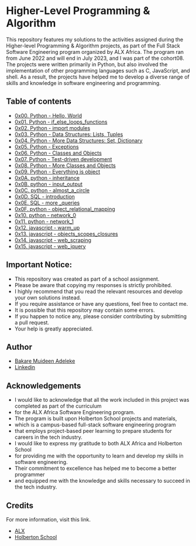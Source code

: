 # Higher-Level Programming & Algorithm

This repository features my solutions to the activities assigned during the Higher-level Programming & Algorithm projects, 
as part of the Full Stack Software Engineering program organized by ALX Africa. The program ran from June 2022 and will end in July 2023,
and I was part of the cohort08. The projects were written primarily in Python, but also involved the implementation of other programming languages such as C, JavaScript, and shell. As a result, the projects have helped me to develop a diverse range of skills and knowledge 
in software engineering and programming.

## Table of contents

* [0x00. Python - Hello, World](https://github.com/adeleke123/alx-higher_level_programming/tree/main/0x00-python-hello_world)
* [0x01. Python - if_else_loops_functions](https://github.com/adeleke123/alx-higher_level_programming/tree/main/0x01-python-if_else_loops_functions)
* [0x02. Python - import modules](https://github.com/adeleke123/alx-higher_level_programming/tree/main/0x02-python-import_modules)
* [0x03. Python - Data Structures: Lists, Tuples](https://github.com/adeleke123/alx-higher_level_programming/tree/main/0x03-python-data_structures)
* [0x04. Python - More Data Structures: Set, Dictionary](https://github.com/adeleke123/alx-higher_level_programming/tree/main/0x04-python-more_data_structures)
* [0x05. Python - Exceptions](https://github.com/adeleke123/alx-higher_level_programming/tree/main/0x05-python-exceptions)
* [0x06. Python - Classes and Objects](https://github.com/adeleke123/alx-higher_level_programming/tree/main/0x06-python-classes)
* [0x07. Python - Test-driven development](https://github.com/adeleke123/alx-higher_level_programming/tree/main/0x07-python-test_driven_development)
* [0x08. Python - More Classes and Objects](https://github.com/adeleke123/alx-higher_level_programming/tree/main/0x08-python-more_classes)
* [0x09. Python - Everything is object](https://github.com/adeleke123/alx-higher_level_programming/tree/main/0x09-python-everything_is_object)
* [0x0A. python - inheritance](https://github.com/adeleke123/alx-higher_level_programming/tree/master/0x0A-python-inheritance)
* [0x0B. python - input_output](https://github.com/adeleke123/alx-higher_level_programming/tree/master/0x0B-python-input_output)
* [0x0C. python - almost_a_circle](https://github.com/adeleke123/alx-higher_level_programming/tree/master/0x0C-python-almost_a_circle)
* [0x0D. SQL - introduction](https://github.com/adeleke123/alx-higher_level_programming/tree/master/0x0D-SQL_introduction)
* [0x0E. SQL - more _queries](https://github.com/adeleke123/alx-higher_level_programming/tree/master/0x0E-SQL_more_queries)
* [0x0F. python - object_relational_mapping](https://github.com/adeleke123/alx-higher_level_programming/tree/master/0x0F-python-object_relational_mapping)
* [0x10. python - network_0](https://github.com/adeleke123/alx-higher_level_programming/tree/master/0x10-python-network_0)
* [0x11. python - network_1](https://github.com/adeleke123/alx-higher_level_programming/tree/master/0x11-python-network_1)
* [0x12. javascript - warm_up](https://github.com/adeleke123/alx-higher_level_programming/tree/master/0x12-javascript-warm_up)
* [0x13. javascript - objects_scopes_closures](https://github.com/adeleke123/alx-higher_level_programming/tree/master/0x13-javascript_objects_scopes_closures)
* [0x14. javascript - web_scraping](https://github.com/adeleke123/alx-higher_level_programming/tree/master/0x14-javascript-web_scraping)
* [0x15. javascript - web_jquery](https://github.com/adeleke123/alx-higher_level_programming/tree/master/0x15-javascript-web_jquery)


## Important Notice:

* This repository was created as part of a school assignment. 
* Please be aware that copying my responses is strictly prohibited. 
* I highly recommend that you read the relevant resources and develop your own solutions instead. 
* If you require assistance or have any questions, feel free to contact me.
* It is possible that this repository may contain some errors. 
* If you happen to notice any, please consider contributing by submitting a pull request. 
* Your help is greatly appreciated.



## Author

- [Bakare Muideen Adeleke](https://www.github.com/adeleke123)
- [Linkedin](https://www.linkedin.com/in/muideenadeleke)


## Acknowledgements

* I would like to acknowledge that all the work included in this project was completed as part of the curriculum 
* for the ALX Africa Software Engineering program.
* The program is built upon Holberton School projects and materials, 
* which is a campus-based full-stack software engineering program 
* that employs project-based peer learning to prepare students for careers in the tech industry.
* I would like to express my gratitude to both ALX Africa and Holberton School
* for providing me with the opportunity to learn and develop my skills in software engineering. 
* Their commitment to excellence has helped me to become a better programmer 
* and equipped me with the knowledge and skills necessary to succeed in the tech industry.


## Credits

For more information, visit this link.
* [ALX](https://www.alxafrica.com/)
* [Holberton School](https://www.holbertonschool.com/)
